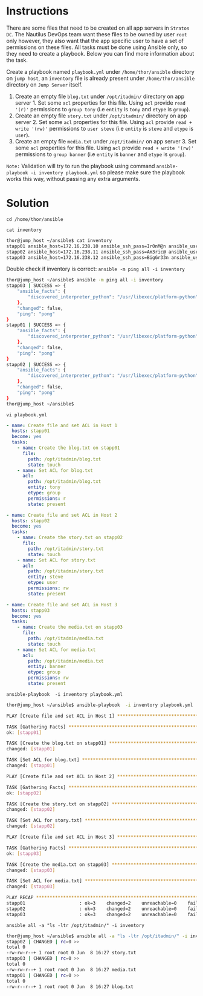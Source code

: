 # Instructions

There are some files that need to be created on all app servers in `Stratos DC`. The Nautilus DevOps team want these files to be owned by user `root` only however, they also want that the app specific user to have a set of permissions on these files. All tasks must be done using Ansible only, so they need to create a playbook. Below you can find more information about the task.

Create a playbook named `playbook.yml` under `/home/thor/ansible` directory on `jump host`, an `inventory` file is already present under `/home/thor/ansible` directory on `Jump Server` itself.

1. Create an empty file `blog.txt` under `/opt/itadmin/` directory on app server 1. Set some `acl` properties for this file. Using `acl` provide `read '(r)'` permissions to `group tony` (i.e `entity` is `tony` and `etype` is `group`).
2. Create an empty file `story.txt` under `/opt/itadmin/` directory on app server 2. Set some `acl` properties for this file. Using `acl` provide `read + write '(rw)'` permissions to `user steve` (i.e `entity` is `steve` and `etype` is `user`).
3. Create an empty file `media.txt` under `/opt/itadmin/` on app server 3. Set some `acl` properties for this file. Using `acl` provide `read + write '(rw)'` permissions to `group banner` (i.e `entity` is `banner` and `etype` is `group`).

`Note:` Validation will try to run the playbook using command `ansible-playbook -i inventory playbook.yml` so please make sure the playbook works this way, without passing any extra arguments.

# Solution

`cd /home/thor/ansible`

`cat inventory`

```bash
thor@jump_host ~/ansible$ cat inventory
stapp01 ansible_host=172.16.238.10 ansible_ssh_pass=Ir0nM@n ansible_user=tony
stapp02 ansible_host=172.16.238.11 ansible_ssh_pass=Am3ric@ ansible_user=steve
stapp03 ansible_host=172.16.238.12 ansible_ssh_pass=BigGr33n ansible_user=banner
```

Double check if inventory is correct: `ansible -m ping all -i inventory`

```bash
thor@jump_host ~/ansible$ ansible -m ping all -i inventory 
stapp03 | SUCCESS => {
    "ansible_facts": {
        "discovered_interpreter_python": "/usr/libexec/platform-python"
    },
    "changed": false,
    "ping": "pong"
}
stapp01 | SUCCESS => {
    "ansible_facts": {
        "discovered_interpreter_python": "/usr/libexec/platform-python"
    },
    "changed": false,
    "ping": "pong"
}
stapp02 | SUCCESS => {
    "ansible_facts": {
        "discovered_interpreter_python": "/usr/libexec/platform-python"
    },
    "changed": false,
    "ping": "pong"
}
thor@jump_host ~/ansible$
```

`vi playbook.yml`

```yaml
- name: Create file and set ACL in Host 1
  hosts: stapp01
  become: yes
  tasks:
    - name: Create the blog.txt on stapp01
      file:
        path: /opt/itadmin/blog.txt
        state: touch
    - name: Set ACL for blog.txt
      acl:
        path: /opt/itadmin/blog.txt
        entity: tony
        etype: group
        permissions: r
        state: present

- name: Create file and set ACL in Host 2
  hosts: stapp02
  become: yes
  tasks:
    - name: Create the story.txt on stapp02
      file:
        path: /opt/itadmin/story.txt
        state: touch
    - name: Set ACL for story.txt
      acl:
        path: /opt/itadmin/story.txt
        entity: steve
        etype: user
        permissions: rw
        state: present

- name: Create file and set ACL in Host 3
  hosts: stapp03
  become: yes
  tasks:
    - name: Create the media.txt on stapp03
      file:
        path: /opt/itadmin/media.txt
        state: touch
    - name: Set ACL for media.txt
      acl:
        path: /opt/itadmin/media.txt
        entity: banner
        etype: group
        permissions: rw
        state: present  
```

`ansible-playbook  -i inventory playbook.yml`

```bash
thor@jump_host ~/ansible$ ansible-playbook  -i inventory playbook.yml  

PLAY [Create file and set ACL in Host 1] ***************************************************************************************************************

TASK [Gathering Facts] *********************************************************************************************************************************
ok: [stapp01]

TASK [Create the blog.txt on stapp01] ******************************************************************************************************************
changed: [stapp01]

TASK [Set ACL for blog.txt] ****************************************************************************************************************************
changed: [stapp01]

PLAY [Create file and set ACL in Host 2] ***************************************************************************************************************

TASK [Gathering Facts] *********************************************************************************************************************************
ok: [stapp02]

TASK [Create the story.txt on stapp02] *****************************************************************************************************************
changed: [stapp02]

TASK [Set ACL for story.txt] ***************************************************************************************************************************
changed: [stapp02]

PLAY [Create file and set ACL in Host 3] ***************************************************************************************************************

TASK [Gathering Facts] *********************************************************************************************************************************
ok: [stapp03]

TASK [Create the media.txt on stapp03] *****************************************************************************************************************
changed: [stapp03]

TASK [Set ACL for media.txt] ***************************************************************************************************************************
changed: [stapp03]

PLAY RECAP *********************************************************************************************************************************************
stapp01                    : ok=3    changed=2    unreachable=0    failed=0    skipped=0    rescued=0    ignored=0   
stapp02                    : ok=3    changed=2    unreachable=0    failed=0    skipped=0    rescued=0    ignored=0   
stapp03                    : ok=3    changed=2    unreachable=0    failed=0    skipped=0    rescued=0    ignored=0
```

`ansible all -a "ls -ltr /opt/itadmin/" -i inventory`

```bash
thor@jump_host ~/ansible$ ansible all -a "ls -ltr /opt/itadmin/" -i inventory
stapp02 | CHANGED | rc=0 >>
total 0
-rw-rw-r--+ 1 root root 0 Jun  8 16:27 story.txt
stapp03 | CHANGED | rc=0 >>
total 0
-rw-rw-r--+ 1 root root 0 Jun  8 16:27 media.txt
stapp01 | CHANGED | rc=0 >>
total 0
-rw-r--r--+ 1 root root 0 Jun  8 16:27 blog.txt
```
